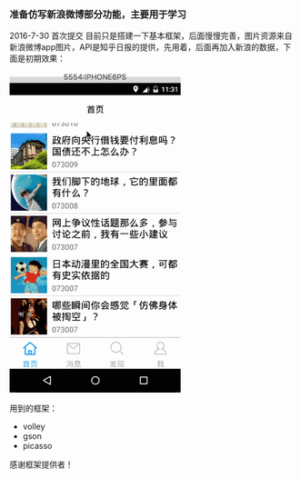 ### 准备仿写新浪微博部分功能，主要用于学习


2016-7-30 首次提交
目前只是搭建一下基本框架，后面慢慢完善，图片资源来自新浪微博app图片，API是知乎日报的提供，先用着，后面再加入新浪的数据，下面是初期效果：

![](images/Fragment01.gif)

用到的框架：

- volley
- gson
- picasso

感谢框架提供者！


